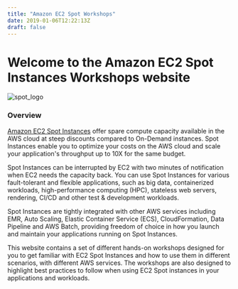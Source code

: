 ```yaml
---
title: "Amazon EC2 Spot Workshops"
date: 2019-01-06T12:22:13Z
draft: false
---
```

# Welcome to the Amazon EC2 Spot Instances Workshops website

![spot_logo](/images/spotlogo.png )

### Overview

[Amazon EC2 Spot Instances](https://aws.amazon.com/ec2/spot/) offer spare compute capacity available in 
the AWS cloud at steep discounts compared to On-Demand instances. Spot Instances enable you to optimize 
your costs on the AWS cloud and scale your application's throughput up to 10X for the same budget.

Spot Instances can be interrupted by EC2 with two minutes of notification when EC2 needs the capacity 
back. You can use Spot Instances for various fault-tolerant and flexible applications, such as 
big data, containerized workloads, high-performance computing (HPC), stateless web servers, rendering, 
CI/CD and other test & development workloads. 

Spot Instances are tightly integrated with other AWS services including EMR, Auto Scaling, Elastic Container Service (ECS), CloudFormation, Data Pipeline and AWS Batch, providing freedom of choice in how you launch and maintain your applications running on Spot Instances.

This website contains a set of different hands-on workshops designed for you to get familiar with EC2
Spot Instances and how to use them in different scenarios, with different AWS services. The workshops 
are also designed to highlight best practices to follow when using EC2 Spot instances in your 
applications and workloads.







